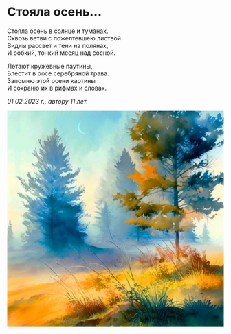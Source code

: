# Стояла осень...

Стояла осень в солнце и туманах.  
Сквозь ветви с пожелтевшею листвой  
Видны рассвет и тени на полянах,  
И робкий, тонкий месяц над сосной.

Летают кружевные паутины,  
Блестит в росе серебряной трава.  
Запомню этой осени картины  
И сохраню их в рифмах и словах.

*01.02.2023 г., автору 11 лет.*

![Стояла осень...](../images/it-was-autumn.jpg)
